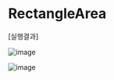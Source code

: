 # RectangleArea

[실행결과]

![image](https://user-images.githubusercontent.com/66067273/223707424-d1a03e52-4891-4ae0-a795-4845b32063d7.png)

![image](https://user-images.githubusercontent.com/66067273/223707451-ad300eb6-fdaf-4148-9fdb-7d2a968994f2.png)
